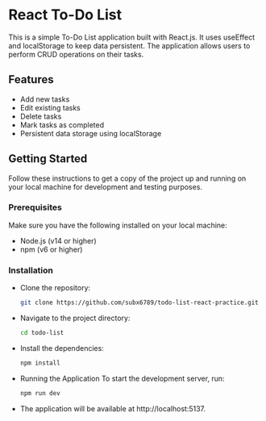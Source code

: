# React To-Do List

This is a simple To-Do List application built with React.js. It uses useEffect and localStorage to keep data persistent. The application allows users to perform CRUD operations on their tasks.

## Features

- Add new tasks
- Edit existing tasks
- Delete tasks
- Mark tasks as completed
- Persistent data storage using localStorage

## Getting Started

Follow these instructions to get a copy of the project up and running on your local machine for development and testing purposes.

### Prerequisites

Make sure you have the following installed on your local machine:

- Node.js (v14 or higher)
- npm (v6 or higher)

### Installation

- Clone the repository:

   ```bash
   git clone https://github.com/subx6789/todo-list-react-practice.git
   ```

- Navigate to the project directory:

   ```bash
   cd todo-list
   ```

- Install the dependencies:

   ```bash
   npm install
   ```

- Running the Application
  To start the development server, run:
   ```bash
   npm run dev
   ```

- The application will be available at http://localhost:5137.
